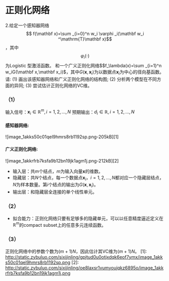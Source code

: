 # 正则化网络

2.给定一个感知器网络$$
f(\mathbf x)=\sum _{i=0}^n w_i \varphi _i(\mathbf w_i ^\mathrm{T}\mathbf x)$$，其中$$\varphi_i(\cdot)$$为Logistic 型激活函数。
和一个广义正则化网络$$f_\lambda(x)=\sum _{i=1}^n w_iG(\mathbf x,\mathbf  x_i)$，其中$G(\mathbf x,\mathbf x_i)$为以数据点$\mathbf x_i$为中心的径向基函数。请: 
(1) 画出该感知器网络和广义正则化网络的结构图; 
(2) 分析两个模型在不同方面的异同;
(3) 尝试估计正则化网络的VC维。


### （1）
输入信号：$\mathbf x_i \in \mathbb R^m, i=1,2,\dots ,N$
预期输出：$d_i \in \mathbb R ,i=1,2,\dots ,N$

#### 感知器网络:
![image_1akks50c01qel9hmrs8rb1192sp.png-205kB][1]
#### 广义正则化网络:
![image_1akkrfrb7ksfa9b12bn19jk1agm1j.png-212kB][2]

- 输入层：共$m$个结点，$m$为输入向量$\mathbf x$的维数。
- 隐藏层：共$N$个结点，每一个数据点$\mathbf x_i$，$i=1,2,\dots ,N$都对应一个隐藏层结点，$N$为样本数量。第$i$个结点的输出为$G(\mathbf x,\mathbf x_i)$。
- 输出层：和隐藏层全连接的单个线性单元。

### （2）

- 拟合能力：正则化网络只要有足够多的隐藏单元，可以以任意精度逼近定义在$\mathbb R^m$的compact subset上的任意多元连续函数。

### （3）

正则化网络中的参数个数为$(m+1)N$，因此估计其VC维为$(m+1)N$。
  [1]: http://static.zybuluo.com/sixijinling/gpjtud0u0otjxdqk6eof7ymx/image_1akks50c01qel9hmrs8rb1192sp.png
  [2]: http://static.zybuluo.com/sixijinling/oe8laxsr1vumyoujqkz6895o/image_1akkrfrb7ksfa9b12bn19jk1agm1j.png